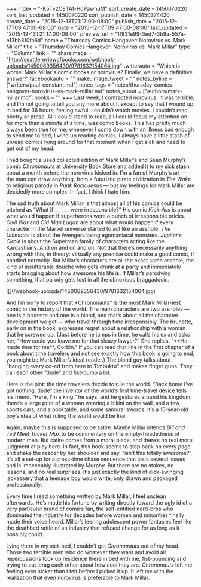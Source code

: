 +++
index = "-K5Tv2OETAf-HqPawhuM"
sort_create_date = 1450070220
sort_last_updated = 1450070220
sort_publish_date = 1450374420
create_date = "2015-12-13T21:17:00-08:00"
publish_date = "2015-12-17T09:47:00-08:00"
date = "2015-12-17T09:47:00-08:00"
last_updated = "2015-12-13T21:17:00-08:00"
preview_url = "1f931e99-3ed7-3b9a-557a-e13bb810fa6d"
name = "Thursday Comics Hangover: Norovirus vs. Mark Millar"
title = "Thursday Comics Hangover: Norovirus vs. Mark Millar"
type = "Column"
link = ""
shareimage = "http://seattlereviewofbooks.com/webhook-uploads/1450069356430/9781632154064.jpg"
twitterauto = "Which is worse: Mark Millar's comic books or norovirus? Finally, we have a definitive answer!"
facebookauto = ""
make_image_tweet = ""
notes_byline = ["writers/paul-constant.md"]
notes_tags = "notes/thursday-comics-hangover-norovirus-vs-mark-millar.md"
notes_about = ["authors/mark-millar.md"]
books = ""
+++
Last week, I contracted norovirus. It was terrible, and I’m not going to tell you any more about it except to say that I wound up in bed for 36 hours, feeling awful. I couldn’t watch movies. I couldn’t read poetry or prose. All I could stand to read, all I could focus my attention on for more than a minute at a time, was comic books. This has pretty much always been true for me; whenever I come down with an illness bad enough to send me to bed, I wind up reading comics. I always have a little stash of unread comics lying around for that moment when I get sick and need to get out of my head.

I had bought a used collected edition of Mark Millar’s and Sean Murphy’s comic *Chrononauts* at University Book Store and added it to my sick stash about a month before the norovirus kicked in. I’m a fan of Murphy’s art — the man can draw anything, from a futuristic pirate civilization in *The Wake* to religious parody in *Punk Rock Jesus* — but my feelings for Mark Millar are decidedly  more complex. In fact, I think I hate him.

The sad truth about Mark Millar is that almost all of his comics could be pitched as “What if ______ were irresponsible?” His comic *Kick-Ass* is about what would happen if superheroes were a bunch of irresponsible pricks. *Civil War* and *Old Man Logan* are about what would happen if every character in the Marvel universe started to act like an asshole. *The Ultimates* is about the Avengers being egomaniacal monsters. *Jupiter’s Circle* is about the Superman family of characters acting like the Kardashians. And on and on and on. Not that there’s necessarily anything wrong with this, in theory: virtually any premise could make a good comic, if handled correctly. But Millar’s characters are all the exact same asshole, the kind of insufferable douche who gets drunk at a party and immediately starts bragging about how awesome his life is. If Millar’s parodying something, that parody gets lost in all the obnoxious braggadocio. 

<p class="image-left">![](/webhook-uploads/1450069356430/9781632154064.jpg)</p>And I’m sorry to report that *Chrononauts* is the most Mark Millar-iest comic in the history of the world. The main characters are two assholes — one is a brunette and one is a blond, and that’s about all the character development we get — who travel through time irresponsibly. The brunette, early on in the book, expresses regret about a relationship with a woman that he screwed up. (Just before he jumps in time, he calls his ex and asks her, “How could you leave me for that sleazy lawyer?” She replies, “**He made time for me**, Corbin.” If you can read that line  in the first chapter of a book about time travelers and not see exactly how this book is going to end, you might be Mark Millar’s ideal reader.) The blond guy talks about “banging every co-ed from here to Timbuktu” and makes finger guns. They call each other “dude” and fist-bump a lot.

Here is the plot: the time travelers decide to rule the world. “Back home I’ve got nothing, dude” the inventor of the world’s first time-travel device tells his friend. “Here, I’m a king,” he says, and he gestures around his kingdom: there’s a large print of a woman wearing a bikini on the wall, and a few sports cars, and a pool table, and some samurai swords. It’s a 15-year-old boy’s idea of what ruling the world would be like.

Again, maybe this is supposed to be satire. Maybe Millar intends *Bill and Ted Meet Tucker Max* to be commentary on the empty-headedness of modern men. But satire comes from a moral place, and there’s no real moral judgment at play here. In fact, this book seems to step back on every page and shake the reader by her shoulder and say, “isn’t this totally awesome?” It’s all a set-up for a cross-time chase sequence that lasts several issues and is impeccably illustrated by Murphy. But there are no stakes, no lessons, and no real surprises. It’s just exactly the kind of dick-swinging jackassery that a teenage boy would write, only drawn and packaged professionally.

Every time I read something written by Mark Millar, I feel unclean afterwards. He’s made his fortune by writing directly toward the ugly id of a very particular brand of comics fan, the self-entitled nerd-bros who dominated the industry for decades before women and minorities finally made their voice heard. Millar’s leering adolescent power fantasies feel like the deathbed rattle of an industry that refused change for as long as it possibly could. 

Lying there in my sick bed, I couldn’t get *Chrononauts* out of my head. Those two terrible men who do whatever they want and avoid all repercussions took up residence there in bed with me, fist-pounding and trying to out-brag each other about how cool they are. *Chrononauts* left me feeling even sicker than I felt before I picked it up. It left me with the realization that even norovirus is preferable to Mark Millar.